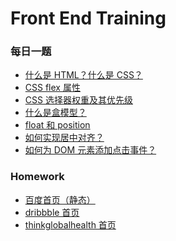 <!--
 * @Author: miao yu
 * @Date: 2020-02-17 19:07:56
 * @LastEditors: miao yu
 * @LastEditTime: 2020-02-26 08:35:37
 * @Description: 
 -->
# Front End Training

### 每日一题

- [什么是 HTML？什么是 CSS？](https://github.com/goldEli/Front-End-Training/issues/2)
- [CSS flex 属性](https://github.com/goldEli/Front-End-Training/issues/5)
- [CSS 选择器权重及其优先级](https://github.com/goldEli/Front-End-Training/issues/9)
- [什么是盒模型？](https://github.com/goldEli/Front-End-Training/issues/10)
- [float 和 position](https://github.com/goldEli/Front-End-Training/issues/12)
- [如何实现居中对齐？](https://github.com/goldEli/Front-End-Training/issues/16)
- [如何为 DOM 元素添加点击事件？](https://github.com/goldEli/Front-End-Training/issues/22)

### Homework

- [百度首页（静态）](https://github.com/goldEli/Front-End-Training/issues/1)
- [dribbble 首页](https://github.com/goldEli/Front-End-Training/issues/8)
- [thinkglobalhealth 首页](https://github.com/goldEli/Front-End-Training/issues/17)
